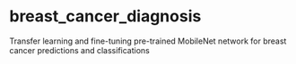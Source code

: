 # breast_cancer_diagnosis
Transfer learning and fine-tuning pre-trained MobileNet network for breast cancer predictions and classifications
